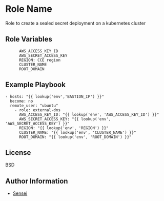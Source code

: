 Role Name
=========

Role to create a sealed secret deployment on a kubernetes cluster



Role Variables
--------------

```
      AWS_ACCESS_KEY_ID
      AWS_SECRET_ACCESS_KEY
      REGION: CCE region
      CLUSTER_NAME
      ROOT_DOMAIN
```

Example Playbook
----------------


```
- hosts: "{{ lookup('env','BASTION_IP') }}"
  become: no
  remote_user: "ubuntu"
    - role: external-dns
      AWS_ACCESS_KEY_ID: "{{ lookup('env', 'AWS_ACCESS_KEY_ID') }}"
      AWS_SECRET_ACCESS_KEY: "{{ lookup('env', 'AWS_SECRET_ACCESS_KEY') }}"
      REGION: "{{ lookup('env', 'REGION') }}"
      CLUSTER_NAME: "{{ lookup('env', 'CLUSTER_NAME') }}"
      ROOT_DOMAIN: "{{ lookup('env', 'ROOT_DOMAIN') }}"
```

License
-------

BSD

Author Information
------------------

- [Sensei](mailto:sensei@dioses.cl)